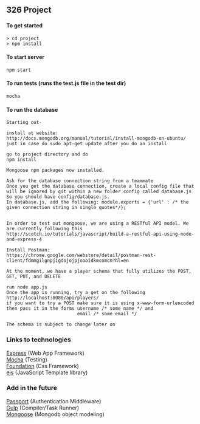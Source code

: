 ## 326 Project

#### To get started
```
> cd project
> npm install

```
#### To start server
```
npm start
```

#### To run tests (runs the test.js file in the test dir)
```
mocha
```

#### To run the database
```
Starting out-

install at website:
http://docs.mongodb.org/manual/tutorial/install-mongodb-on-ubuntu/
just in case do sudo apt-get update after you do an install

go to project directory and do
npm install

Mongoose npm packages now installed.

Ask for the database connection string from a teammate
Once you get the database connection, create a local config file that will be ignored by git within a new folder config called database.js
So you should have config/database.js.
In database.js, add the following: module.exports = {'url' : /* the given connection string in single quotes*/};


In order to test out mongoose, we are using a RESTful API model. We are currently following this
http://scotch.io/tutorials/javascript/build-a-restful-api-using-node-and-express-4

Install Postman:
https://chrome.google.com/webstore/detail/postman-rest-client/fdmmgilgnpjigdojojpjoooidkmcomcm?hl=en

At the moment, we have a player schema that fully utilizes the POST, GET, PUT, and DELETE

run node app.js
Once the app is running, try a get on the following http://localhost:8080/api/players/
if you want to try a POST make sure it is using x-www-form-urlencoded 
then pass it in the forms username /* some name */ and 
						  email	/* some email */

The schema is subject to change later on

```




### Links to technologies
[Express](http://expressjs.com/) (Web App Framework)<br>
[Mocha](http://visionmedia.github.io/mocha/) (Testing)<br>
[Foundation](http://foundation.zurb.com/) (Css Framework)<br>
[ejs](http://www.embeddedjs.com/) (JavaScript Template library)

### Add in the future
[Passport](http://passportjs.org/) (Authentication Middleware)<br>
[Gulp](http://gulpjs.com/) (Compiler/Task Runner)<br>
[Mongoose](http://mongoosejs.com/) (Mongodb object modeling)
